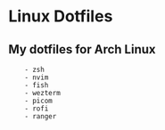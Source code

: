 # Linux Dotfiles

## My dotfiles for Arch Linux
        - zsh
        - nvim
        - fish
        - wezterm
        - picom
        - rofi
        - ranger
